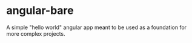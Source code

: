 # angular-bare
A simple "hello world" angular app meant to be used as a foundation for more complex projects.
